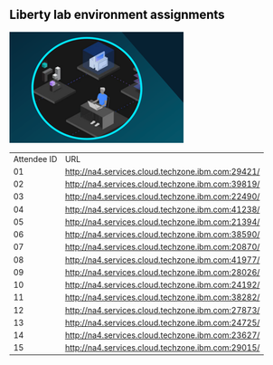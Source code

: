 
<h2 style="color:black">Liberty lab environment assignments</h2>


  ![](./images/techjam.png)




|              |                          |     
|-------------|---------------------------|
Attendee ID |	 URL |
01 | 	http://na4.services.cloud.techzone.ibm.com:29421/
02 | 	http://na4.services.cloud.techzone.ibm.com:39819/
03 |    http://na4.services.cloud.techzone.ibm.com:22490/
04 | 	http://na4.services.cloud.techzone.ibm.com:41238/
05 | 	http://na4.services.cloud.techzone.ibm.com:21394/
06 |    http://na4.services.cloud.techzone.ibm.com:38590/
07 |    http://na4.services.cloud.techzone.ibm.com:20870/
08 |    http://na4.services.cloud.techzone.ibm.com:41977/
09 | 	http://na4.services.cloud.techzone.ibm.com:28026/
10 |  	http://na4.services.cloud.techzone.ibm.com:24192/
11 |  	http://na4.services.cloud.techzone.ibm.com:38282/
12 |  	http://na4.services.cloud.techzone.ibm.com:27873/
13 |  	http://na4.services.cloud.techzone.ibm.com:24725/
14 |  	http://na4.services.cloud.techzone.ibm.com:23627/
15 |  	http://na4.services.cloud.techzone.ibm.com:29015/



